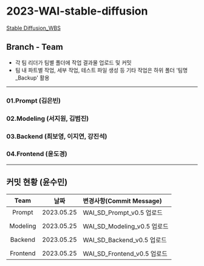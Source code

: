 2023-WAI-stable-diffusion
=====
[Stable Diffusion_WBS](https://docs.google.com/spreadsheets/d/1Kv0j0DuvL8gdNI38h110kOWvI5wmrC_Sv45lwh-WQ3g/edit?usp=sharing)
## Branch - Team
- 각 팀 리더가 팀별 폴더에 작업 결과물 업로드 및 커밋
- 팀 내 파트별 작업, 세부 작업, 테스트 파일 생성 등 기타 작업은 하위 폴더 '팀명_Backup' 활용
---
### 01.Prompt (김은빈)
### 02.Modeling (서지원, 김범진)
### 03.Backend (최보영, 이지연, 강진석)
### 04.Frontend (윤도경)
---
## 커밋 현황 (윤수민)
|Team|날짜|변경사항(Commit Message)|
|:---:|:---:|:---|
|Prompt|2023.05.25|WAI_SD_Prompt_v0.5 업로드|
||||||||
|Modeling|2023.05.25|WAI_SD_Modeling_v0.5 업로드|
||||||||
|Backend|2023.05.25|WAI_SD_Backend_v0.5 업로드|
||||||||
|Frontend|2023.05.25|WAI_SD_Frontend_v0.5 업로드|
